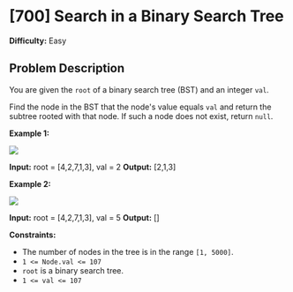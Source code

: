# [700] Search in a Binary Search Tree

**Difficulty:** Easy

## Problem Description

You are given the `root` of a binary search tree (BST) and an integer `val`.

Find the node in the BST that the node's value equals `val` and return the subtree rooted with that node. If such a node does not exist, return `null`.

**Example 1:**

![](https://assets.leetcode.com/uploads/2021/01/12/tree1.jpg)

**Input:** root = \[4,2,7,1,3\], val = 2
**Output:** \[2,1,3\]

**Example 2:**

![](https://assets.leetcode.com/uploads/2021/01/12/tree2.jpg)

**Input:** root = \[4,2,7,1,3\], val = 5
**Output:** \[\]

**Constraints:**

*   The number of nodes in the tree is in the range `[1, 5000]`.
*   `1 <= Node.val <= 107`
*   `root` is a binary search tree.
*   `1 <= val <= 107`
